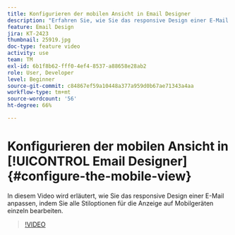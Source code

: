 ```yaml
---
title: Konfigurieren der mobilen Ansicht in Email Designer
description: "Erfahren Sie, wie Sie das responsive Design einer E-Mail anpassen können, indem Sie alle Stiloptionen für die Anzeige auf Mobilgeräten einzeln bearbeiten."
feature: Email Design
jira: KT-2423
thumbnail: 25919.jpg
doc-type: feature video
activity: use
team: TM
exl-id: 6b1f8b62-fff0-4ef4-8537-a88658e28ab2
role: User, Developer
level: Beginner
source-git-commit: c84867ef59a10448a377a959d0b67ae71343a4aa
workflow-type: tm+mt
source-wordcount: '56'
ht-degree: 66%

---
```


# Konfigurieren der mobilen Ansicht in [!UICONTROL Email Designer] {#configure-the-mobile-view}

In diesem Video wird erläutert, wie Sie das responsive Design einer E-Mail anpassen, indem Sie alle Stiloptionen für die Anzeige auf Mobilgeräten einzeln bearbeiten.

>[!VIDEO](https://video.tv.adobe.com/v/25919?quality=12&learn=on)

